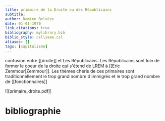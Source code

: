 ```yaml
---
title: primaire de la Droite ou des Républicains
subtitle:
author: Damien Belvèze
date: 01-01-1970
link_citations: true
bibliography: mylibrary.bib
biblio_style: csl\ieee.csl
aliases: []
tags: [capitalisme]
---
```


confusion entre [[droite]] et Les Républicains. 
Les Républicains sont loin de former le coeur de la droite qui s'étend de LREM à [[Eric Zemmour|Zemmour]]. 
Les thèmes chéris de ces primaires sont traditionnellement le trop grand nombre d'immigrés et le trop grand nombre de [[fonctionnaires]]

![[primaire_droite.pdf]]




# bibliographie

